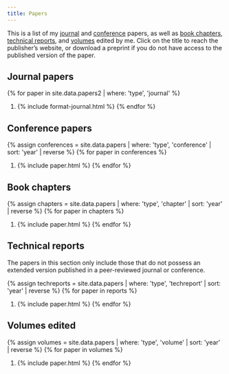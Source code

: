 ```yaml
---
title: Papers
---
```


This is a list of my [journal](#journal-papers) and [conference](#conference-and-workshop-papers) papers, as well as [book chapters](#book-chapters), [technical reports](#technical-reports), and [volumes](#volumes-edited) edited by me. Click on the title to reach the publisher’s website, or download a preprint if you do not have access to the published version of the paper.

Journal papers
--------------

<!-- {% assign journals = site.data.papers -->
<!--                    | where: 'type', 'journal' -->
<!--                    | sort: 'year' | reverse %} -->
<!-- {% for paper in journals %} -->
<!-- 1. {% include paper.html %} -->
<!-- {% endfor %} -->

{% for paper in site.data.papers2 | where: 'type', 'journal' %}
1. {% include format-journal.html %}
{% endfor %}

Conference papers
-----------------

{% assign conferences = site.data.papers
                      | where: 'type', 'conference'
                      | sort: 'year' | reverse %}
{% for paper in conferences %}
1. {% include paper.html %}
{% endfor %}

Book chapters
-------------

{% assign chapters = site.data.papers
                   | where: 'type', 'chapter'
                   | sort: 'year' | reverse %}
{% for paper in chapters %}
1. {% include paper.html %}
{% endfor %}

Technical reports
-----------------

The papers in this section only include those that do not possess an extended version published in a peer-reviewed journal or conference.

{% assign techreports = site.data.papers
                      | where: 'type', 'techreport'
                      | sort: 'year' | reverse %}
{% for paper in reports %}
1. {% include paper.html %}
{% endfor %}

Volumes edited
--------------

{% assign volumes = site.data.papers
                  | where: 'type', 'volume'
                  | sort: 'year' | reverse %}
{% for paper in volumes %}
1. {% include paper.html %}
{% endfor %}
